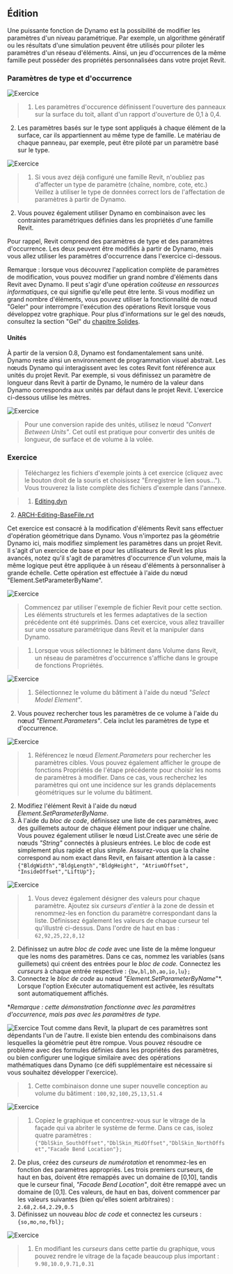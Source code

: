 

## Édition

Une puissante fonction de Dynamo est la possibilité de modifier les paramètres d'un niveau paramétrique. Par exemple, un algorithme génératif ou les résultats d'une simulation peuvent être utilisés pour piloter les paramètres d'un réseau d'éléments. Ainsi, un jeu d'occurrences de la même famille peut posséder des propriétés personnalisées dans votre projet Revit.

### Paramètres de type et d'occurrence

![Exercice](images/8-5/Exercise/32.jpg)

> 1. Les paramètres d'occurence définissent l'ouverture des panneaux sur la surface du toit, allant d'un rapport d'ouverture de 0,1 à 0,4.
2. Les paramètres basés sur le type sont appliqués à chaque élément de la surface, car ils appartiennent au même type de famille. Le matériau de chaque panneau, par exemple, peut être piloté par un paramètre basé sur le type.

![Exercice](images/8-3/params.jpg)

> 1. Si vous avez déjà configuré une famille Revit, n'oubliez pas d'affecter un type de paramètre (chaîne, nombre, cote, etc.) Veillez à utiliser le type de données correct lors de l'affectation de paramètres à partir de Dynamo.
2. Vous pouvez également utiliser Dynamo en combinaison avec les contraintes paramétriques définies dans les propriétés d'une famille Revit.

Pour rappel, Revit comprend des paramètres de type et des paramètres d'occurrence. Les deux peuvent être modifiés à partir de Dynamo, mais vous allez utiliser les paramètres d'occurrence dans l'exercice ci-dessous.

Remarque : lorsque vous découvrez l'application complète de paramètres de modification, vous pouvez modifier un grand nombre d'éléments dans Revit avec Dynamo. Il peut s'agir d'une opération *coûteuse en ressources informatiques*, ce qui signifie qu'elle peut être lente. Si vous modifiez un grand nombre d'éléments, vous pouvez utiliser la fonctionnalité de nœud "Geler" pour interrompre l'exécution des opérations Revit lorsque vous développez votre graphique. Pour plus d'informations sur le gel des nœuds, consultez la section "Gel" du [chapitre Solides](../05_Geometry-for-Computational-Design/5-6_solids.md#freezing).

#### Unités

À partir de la version 0.8, Dynamo est fondamentalement sans unité. Dynamo reste ainsi un environnement de programmation visuel abstrait. Les nœuds Dynamo qui interagissent avec les cotes Revit font référence aux unités du projet Revit. Par exemple, si vous définissez un paramètre de longueur dans Revit à partir de Dynamo, le numéro de la valeur dans Dynamo correspondra aux unités par défaut dans le projet Revit. L'exercice ci-dessous utilise les mètres.

![Exercice](images/8-3/units.jpg)

> Pour une conversion rapide des unités, utilisez le nœud *"Convert Between Units"*. Cet outil est pratique pour convertir des unités de longueur, de surface et de volume à la volée.

### Exercice

> Téléchargez les fichiers d'exemple joints à cet exercice (cliquez avec le bouton droit de la souris et choisissez "Enregistrer le lien sous..."). Vous trouverez la liste complète des fichiers d'exemple dans l'annexe.

> 1. [Editing.dyn](datasets/8-3/Editing.dyn)
2. [ARCH-Editing-BaseFile.rvt](datasets/8-3/ARCH-Editing-BaseFile.rvt)

Cet exercice est consacré à la modification d'éléments Revit sans effectuer d'opération géométrique dans Dynamo. Vous n'importez pas la géométrie Dynamo ici, mais modifiez simplement les paramètres dans un projet Revit. Il s'agit d'un exercice de base et pour les utilisateurs de Revit les plus avancés, notez qu'il s'agit de paramètres d'occurrence d'un volume, mais la même logique peut être appliquée à un réseau d'éléments à personnaliser à grande échelle. Cette opération est effectuée à l'aide du nœud "Element.SetParameterByName".

![Exercice](images/8-3/Exercise/04.jpg)

> Commencez par utiliser l'exemple de fichier Revit pour cette section. Les éléments structurels et les fermes adaptatives de la section précédente ont été supprimés. Dans cet exercice, vous allez travailler sur une ossature paramétrique dans Revit et la manipuler dans Dynamo.

> 1. Lorsque vous sélectionnez le bâtiment dans Volume dans Revit, un réseau de paramètres d'occurrence s'affiche dans le groupe de fonctions Propriétés.

![Exercice](images/8-3/Exercise/03.jpg)

> 1. Sélectionnez le volume du bâtiment à l'aide du nœud *"Select Model Element"*.
2. Vous pouvez rechercher tous les paramètres de ce volume à l'aide du nœud *"Element.Parameters"*. Cela inclut les paramètres de type et d'occurrence.

![Exercice](images/8-3/Exercise/32.jpg)

> 1. Référencez le nœud *Element.Parameters* pour rechercher les paramètres cibles. Vous pouvez également afficher le groupe de fonctions Propriétés de l'étape précédente pour choisir les noms de paramètres à modifier. Dans ce cas, vous recherchez les paramètres qui ont une incidence sur les grands déplacements géométriques sur le volume du bâtiment.
2. Modifiez l'élément Revit à l'aide du nœud *Element.SetParameterByName*.
3. À l'aide du *bloc de code*, définissez une liste de ces paramètres, avec des guillemets autour de chaque élément pour indiquer une chaîne. Vous pouvez également utiliser le nœud List.Create avec une série de nœuds *"String"* connectés à plusieurs entrées. Le bloc de code est simplement plus rapide et plus simple. Assurez-vous que la chaîne correspond au nom exact dans Revit, en faisant attention à la casse : ```{"BldgWidth","BldgLength","BldgHeight", "AtriumOffset", "InsideOffset","LiftUp"};```

![Exercice](images/8-3/Exercise/31.jpg)

> 1. Vous devez également désigner des valeurs pour chaque paramètre. Ajoutez six *curseurs d'entier* à la zone de dessin et renommez-les en fonction du paramètre correspondant dans la liste. Définissez également les valeurs de chaque curseur tel qu'illustré ci-dessus. Dans l'ordre de haut en bas : ```62,92,25,22,8,12```
2. Définissez un autre *bloc de code* avec une liste de la même longueur que les noms des paramètres. Dans ce cas, nommez les variables (sans guillemets) qui créent des entrées pour le *bloc de code.* Connectez les *curseurs* à chaque entrée respective : ```{bw,bl,bh,ao,io,lu};```
3. Connectez le *bloc de code* au nœud *"Element.SetParameterByName*"*. Lorsque l'option Exécuter automatiquement est activée, les résultats sont automatiquement affichés.

**Remarque : cette démonstration fonctionne avec les paramètres d'occurrence, mais pas avec les paramètres de type.*

![Exercice](images/8-3/Exercise/01.jpg) Tout comme dans Revit, la plupart de ces paramètres sont dépendants l'un de l'autre. Il existe bien entendu des combinaisons dans lesquelles la géométrie peut être rompue. Vous pouvez résoudre ce problème avec des formules définies dans les propriétés des paramètres, ou bien configurer une logique similaire avec des opérations mathématiques dans Dynamo (ce défi supplémentaire est nécessaire si vous souhaitez développer l'exercice).

> 1. Cette combinaison donne une super nouvelle conception au volume du bâtiment : ```100,92,100,25,13,51.4```

![Exercice](images/8-3/Exercise/30.jpg)

> 1. Copiez le graphique et concentrez-vous sur le vitrage de la façade qui va abriter le système de ferme. Dans ce cas, isolez quatre paramètres : ```{"DblSkin_SouthOffset","DblSkin_MidOffset","DblSkin_NorthOffset","Facade Bend Location"};```
2. De plus, créez des *curseurs de numérotation* et renommez-les en fonction des paramètres appropriés. Les trois premiers curseurs, de haut en bas, doivent être remappés avec un domaine de [0,10], tandis que le curseur final, *"Facade Bend Location"*, doit être remappé avec un domaine de [0,1]. Ces valeurs, de haut en bas, doivent commencer par les valeurs suivantes (bien qu'elles soient arbitraires) : ```2.68,2.64,2.29,0.5```
3. Définissez un nouveau *bloc de code* et connectez les curseurs : ```{so,mo,no,fbl};```

![Exercice](images/8-3/Exercise/00.jpg)

> 1. En modifiant les *curseurs* dans cette partie du graphique, vous pouvez rendre le vitrage de la façade beaucoup plus important : ```9.98,10.0,9.71,0.31```

